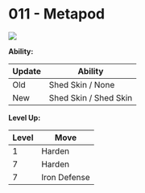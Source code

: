 # 011 - Metapod
![][011]

**Ability:**

Update | Ability
---    | ---
Old    | Shed Skin / None
New    | Shed Skin / Shed Skin

**Level Up:**

Level | Move
---   | ---
  1   | Harden
  7   | Harden
  7   | Iron Defense



[011]: /img/pokemon/011.png
